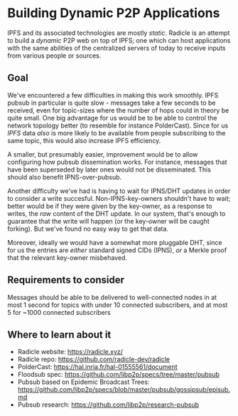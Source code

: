 # Building Dynamic P2P Applications

IPFS and its associated technologies are mostly *static*. Radicle is an attempt to build
a *dynamic* P2P web on top of IPFS; one which can host applications with the same abilities
of the centralized servers of today to receive inputs from various people or sources.


## Goal

We've encountered a few difficulties in making this work smoothly. IPFS pubsub in particular
is quite slow - messages take a few seconds to be received, even for topic-sizes where the
number of hops could in theory be quite small. One big advantage for us would be to be able
to control the network topology better (to resemble for instance PolderCast). Since for us
*IPFS* data *also* is more likely to be available from people subscribing to the same topic,
this would also increase IPFS efficiency.

A smaller, but presumably easier, improvement would be to allow configuring how pubsub
dissemination works. For instance, messages that have been superseded by later ones would
not be disseminated. This should also benefit IPNS-over-pubsub.

Another difficulty we've had is having to wait for IPNS/DHT updates in order to
consider a write succesful. Non-IPNS-key-owners shouldn't have to wait; better
would be if they were given by the key-owner, as a response to writes, the
*raw* content of the DHT update. In our system, that's enough to guarantee that
the write will happen (or the key-owner will be caught forking). But we've
found no easy way to get that data.

Moreover, ideally we would have a somewhat more pluggable DHT, since for us
the entries are *either* standard signed CIDs (IPNS), *or* a Merkle proof that
the relevant key-owner misbehaved.

## Requirements to consider

Messages should be able to be delivered to well-connected nodes in at most 1 second
for topics with under 10 connected subscribers, and at most 5 for ~1000 connected
subscribers

## Where to learn about it

- Radicle website: https://radicle.xyz/
- Radicle repo: https://github.com/radicle-dev/radicle
- PolderCast: https://hal.inria.fr/hal-01555561/document
- Floodsub spec: https://github.com/libp2p/specs/tree/master/pubsub
- Pubsub based on Epidemic Broadcast Trees: https://github.com/libp2p/specs/blob/master/pubsub/gossipsub/episub.md
- Pubsub research: https://github.com/libp2p/research-pubsub
